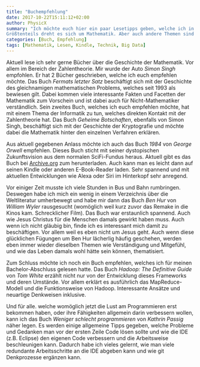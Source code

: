 ```yaml
---
title: "Buchempfehlung"
date: 2017-10-22T15:11:12+02:00
author: PhysicX
summary: "Ich möchte euch hier ein paar Lesetipps geben, welche ich in letzter Zeit selbst gelesen habe. 
Größtenteils dreht es sich um Mathematik. Aber auch andere Themen sind vertreten, genauso wie Belletristik."
categories: [Buch, Empfehlung]
tags: [Mathematik, Lesen, Kindle, Technik, Big Data]
---
```


Aktuell lese ich sehr gerne Bücher über die Geschichte der Mathematik. Vor allem im 
Bereich der Zahlentheorie. Mir wurde der Auto *Simon Singh* empfohlen. Er hat 2 Bücher geschrieben, 
welche ich euch empfehlen möchte. Das Buch *Fermats letzter Satz* beschäftigt sich mit der Geschichte 
des gleichnamigen mathematischen Problems, welches seit 1993 als bewiesen gilt. Dabei kommen viele 
interessante Fakten und Facetten der Mathematik zum Vorschein und ist dabei auch für 
Nicht-Mathematiker verständlich. Sein zweites Buch, welches ich euch empfehlen möchte, hat mit einem 
Thema der Informatik zu tun, welches direkten Kontakt mit der Zahlentheorie hat. Das Buch *Geheime 
Botschaften*, ebenfalls von Simon Singh, beschäftigt sich mit der Geschichte der Kryptografie und 
möchte dabei die Mathematik hinter den einzelnen Verfahren erklären.

Aus aktuell gegebenen Anlass möchte ich auch das Buch *1984* von *George Orwell* empfehlen. Dieses 
Buch sticht mit seiner dystopischen Zukunftsvision aus dem normalen SciFi-Fundus heraus. Aktuell gibt 
es das Buch bei [Archive.org](https://archive.org/details/GeorgeOrwell-1984romanDeutsch) 
zum herunterladen. Auch kann man es leicht dann auf seinen Kindle oder anderen 
E-Book-Reader laden. Sehr spannend und mit aktuellen Entwicklungen wie Alexa oder Siri im Hinterkopf sehr anregend.

Vor einiger Zeit musste ich viele Stunden in Bus und Bahn rumbringen. Deswegen habe ich 
mich ein wenig in einem Verzeichnis über die Weltliteratur umherbewegt und habe mir dann das Buch *Ben 
Hur* von *William Wyler* rausgesucht (womöglich weil kurz zuvor das Remake in die Kinos kam. 
Schrecklicher Film). Das Buch war erstaunlich spannend. Auch wie Jesus Christus für die Menschen 
damals gewirkt haben muss. Auch wenn ich nicht gläubig bin, finde ich es interessant mich damit 
zu beschäftigen. Vor allem weil es eben nicht um Jesus geht. Auch wenn diese glücklichen 
Fügungen um Ben Hur lächerlig häufig geschehen, werden eben immer wieder dieselben Themen 
wie Verständigung und Mitgefühl, und wie das Leben damals wohl hätte sein können, 
thematisiert.

Zum Schluss möchte ich noch ein Buch empfehlen, welches ich für meinen Bachelor-Abschluss gelesen 
hatte. Das Buch *Hadoop: The Definitive Guide* von *Tom White* erzählt nicht nur von der Entwicklung 
dieses Frameworks und deren Umstände. Vor allem erklärt es ausführlich das MapReduce-Modell und die 
Funktionsweise von Hadoop. Interessante Ansätze und neuartige Denkweisen inklusive.

Und für alle. welche womöglich jetzt die Lust am Programmieren erst bekommen haben, oder ihre 
Fähigkeiten allgemein darin verbessern wollen, kann ich das Buch *Weniger schlecht programmieren* von 
*Kathrin Passig* näher legen. Es werden einige allgemeine Tipps gegeben, welche Probleme und 
Gedanken man vor der ersten Zeile Code lösen sollte und wie die IDE (z.B. Eclipse) den eigenen Code verbessern und die 
Arbeitsweise beschleunigen kann. Dadurch habe ich vieles gelernt, wie man viele redundante 
Arbeitsschritte an die IDE abgeben kann und wie git Denkprozesse ergänzen kann.

